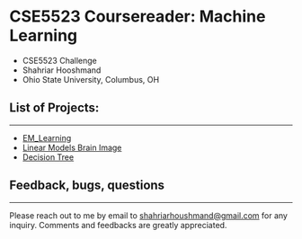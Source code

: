 # CSE5523 Coursereader: Machine Learning

- CSE5523 Challenge
- Shahriar Hooshmand
- Ohio State University, Columbus, OH

## List of Projects: 
------------------------------------
- [EM_Learning](EM_Learning)
- [Linear Models Brain Image](Linear_Models_Brain_Image)
- [Decision Tree](Decision_Tree)


## Feedback, bugs, questions 
-------------------------------
Please reach out to me by email to shahriarhoushmand@gmail.com for any inquiry. Comments and feedbacks are greatly appreciated. 
